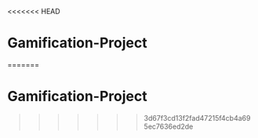 <<<<<<< HEAD
# Gamification-Project
=======
# Gamification-Project
>>>>>>> 3d67f3cd13f2fad47215f4cb4a695ec7636ed2de
